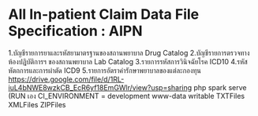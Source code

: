 # All In-patient Claim Data File Specification : AIPN
1.บัญชีรายการยาและรหัสยามาตรฐานของสถานพยาบาล Drug Catalog 
2.บัญชีรายการตรวจทางห้องปฏิบัติการฯ ของสถานพยาบาล Lab Catalog 
3.รายการรหัสการวินิจฉัยโรค ICD10 
4.รหัสหัตถการและการผ่าตัด  ICD9 
5.รายการอัตราค่ารักษาพยาบาลของแต่ละกองทุน
https://drive.google.com/file/d/1RL-iuL4bNWE8wzkCB_EcR6yf18EmGWlr/view?usp=sharing
php spark serve (RUN เอง
CI_ENVIRONMENT = development
www-data writable
TXTFiles
XMLFiles
ZIPFiles